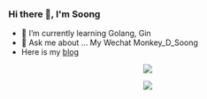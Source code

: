 ### Hi there 👋, I'm Soong

- 🌱 I’m currently learning Golang, Gin
- 💬 Ask me about ... My Wechat Monkey_D_Soong
- Here is my [blog](https://juejin.cn/user/941657810802839)
<!--
**yafeng-Soong/yafeng-Soong** is a ✨ _special_ ✨ repository because its `README.md` (this file) appears on your GitHub profile.

Here are some ideas to get you started:

- 🔭 I’m currently working on ...
- 🌱 I’m currently learning ...
- 👯 I’m looking to collaborate on ...
- 🤔 I’m looking for help with ...
- 💬 Ask me about ...
- 📫 How to reach me: ...
- 😄 Pronouns: ...
- ⚡ Fun fact: ...
-->
<p align="center">
  <a href="https://juejin.cn/user/941657810802839">  <!--statics主页地址，可修改-->
    <img src="https://github-readme-stats-eight-theta.vercel.app/api?username=yafeng-Soong&show_icons=true&theme=algolia&include_all_commits=true&count_private=true&hide=issues"/>   <!--可修改-->
  </a>
</p>
<p align="center">
  <a href="https://juejin.cn/user/941657810802839">  <!--热门语言，可修改-->
    <img src="https://github-readme-stats-eight-theta.vercel.app/api/top-langs/?username=yafeng-Soong&layout=compact&langs_count=5&theme=algolia"/>  <!--可修改-->
  </a>
</p>

